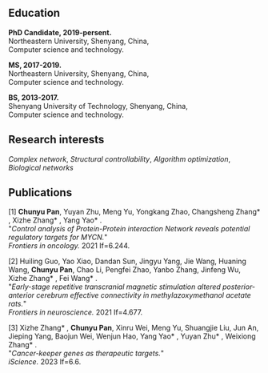 

## Education
**PhD Candidate, 2019-persent.**<br>
Northeastern University, Shenyang, China,<br>
Computer science and technology.

**MS, 2017-2019.**<br>
Northeastern University, Shenyang, China,<br>
Computer science and technology.

**BS, 2013-2017.**<br>
Shenyang University of Technology, Shenyang, China,<br>
Computer science and technology. 
## Research interests
_Complex network_, _Structural controllability_, _Algorithm optimization_, _Biological networks_

## Publications
[1] **Chunyu Pan**, Yuyan Zhu, Meng Yu, Yongkang Zhao, Changsheng Zhang* , Xizhe Zhang* , Yang Yao* .<br>
"_Control analysis of Protein-Protein interaction Network reveals potential regulatory targets for MYCN._"<br>
_Frontiers in oncology._ 2021 If=6.244.


[2] Huiling Guo, Yao Xiao, Dandan Sun, Jingyu Yang, Jie Wang, Huaning Wang, **Chunyu Pan**, Chao Li, Pengfei Zhao, Yanbo Zhang, Jinfeng Wu, Xizhe Zhang* , Fei Wang* .<br>
"_Early-stage repetitive transcranial magnetic stimulation altered posterior-anterior cerebrum effective connectivity in methylazoxymethanol acetate rats._"<br>
_Frontiers in neuroscience._ 2021 If=4.677.


[3] Xizhe Zhang* , **Chunyu Pan**, Xinru Wei, Meng Yu, Shuangjie Liu, Jun An, Jieping Yang, Baojun Wei, Wenjun Hao, Yang Yao* , Yuyan Zhu* , Weixiong Zhang* .<br>
"_Cancer-keeper genes as therapeutic targets._"<br>
_iScience._ 2023 If=6.6.
